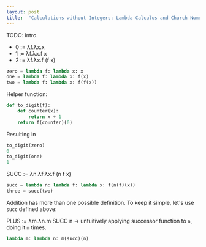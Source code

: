 ```yaml
---
layout: post
title:  "Calculations without Integers: Lambda Calculus and Church Numerals"
---
```


TODO: intro.

- 0 := λf.λx.x
- 1 := λf.λx.f x
- 2 := λf.λx.f (f x)

```python
zero = lambda f: lambda x: x
one = lambda f: lambda x: f(x)
two = lambda f: lambda x: f(f(x))
```

Helper function:

```python
def to_digit(f):
    def counter(x):
        return x + 1
    return f(counter)(0)
```

Resulting in
```python
to_digit(zero)
0
to_digit(one)
1
```

SUCC := λn.λf.λx.f (n f x)

```python
succ = lambda n: lambda f: lambda x: f(n(f)(x))
three = succ(two)
```

Addition has more than one possible definition. To keep it simple, let's use `succ` defined above:

PLUS := λm.λn.m SUCC n -> untuitively applying successor function to `n`, doing it `m` times. 

```python
lambda m: lambda n: m(succ)(n)
```